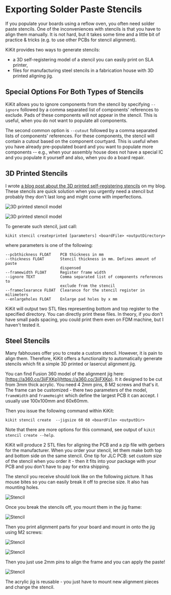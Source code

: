 # Exporting Solder Paste Stencils

If you populate your boards using a reflow oven, you often need solder paste
stencils. One of the inconveniences with stencils is that  you have to align
them manually. It is not hard, but it takes some time and a little bit of
practice & tricks (e.g. to use other PCBs for stencil alignment).

KiKit provides two ways to generate stencils:

- a 3D self-registering model of a stencil you can easily print on SLA printer,
- files for manufacturing steel stencils in a fabrication house with 3D printed
  aligning jig.

## Special Options For Both Types of Stencils

KiKit allows you to ignore components from the stencil by specifying `--ignore`
followed by a comma separated list of components' references to exclude. Pads of
these components will not appear in the stencil. This is useful, when you do not
want to populate all components.

The second common option is `--cutout` followed by a comma separated lists of
components' references. For these components, the stencil will contain a cutout
based on the component courtyard. This is useful when you have already
pre-populated board and you want to populate more components -- e.g., when your
assembly house does not have a special IC and you populate it yourself and also,
when you do a board repair.

## 3D Printed Stencils

I wrote [a blog post about the 3D printed self-registering
stencils](https://blog.honzamrazek.cz/2020/01/printing-solder-paste-stencils-on-an-sla-printer/)
on my blog. These stencils are quick solution when you urgently need a stencil
but probably they don't last long and might come with imperfections.

![3D printed stencil model](/resources/3dstencil1.png)

![3D printed stencil model](/resources/3dstencil2.jpg)

To generate such stencil, just call:
```
kikit stencil createprinted [parameters] <boardFile> <outputDirectory>
```
where parameters is one of the following:
```
--pcbthickness FLOAT    PCB thickness in mm
--thickness FLOAT       Stencil thickness in mm. Defines amount of paste
                        dispensed
--framewidth FLOAT      Register frame width
--ignore TEXT           Comma separated list of components references to
                        exclude from the stencil
--frameclearance FLOAT  Clearance for the stencil register in milimeters
--enlargeholes FLOAT    Enlarge pad holes by x mm
```

KiKit will output two STL files representing bottom and top register to the
specified directory. You can directly print these files. In theory, if you don't
have small pads spacing, you could print them even on FDM machine, but I haven't
tested it.

## Steel Stencils

Many fabhouses offer you to create a custom stencil. However, it is pain to
align them. Therefore, KiKit offers a functionality to automatically generate
stencils which fit a simple 3D printed or lasercut alignment jig.

You can find Fusion 360 model of the alignment jig here:
[https://a360.co/3iiFXKp](https://a360.co/3iiFXKp). It it designed to be cut
from 3mm thick acrylic. You need 4 2mm pins, 8 M2 screws and that's it. The
frame can be customized - there two parameters of the model, `frameWidth` and
`frameHeight` which define the largest PCB it can accept. I usually use
100x100mm and 60x60mm.

Then you issue the following command within KiKit:
```
kikit stencil create  --jigsize 60 60 <boardFile> <outputDir>
```
Note that there are more options for this command, see output of `kikit stencil
create --help`.

KiKit will produce 2 STL files for aligning the PCB and a zip file with gerbers
for the manufacturer. When you order your stencil, let them make both top and
bottom side on the same stencil. One tip for JLC PCB: set custom size of the
stencil when you order it - then it fits into your package with your PCB and you
don't have to pay for extra shipping.

The stencil you receive should look like on the following picture. It has mouse
bites so you can easily break it off to precise size. It also has mounting
holes.

![Stencil](/resources/stencil1.jpg)

Once you break the stencils off, you mount them in the jig frame:

![Stencil](/resources/stencil2.jpg)

Then you print alignment parts for your board and mount in onto the jig using M2
screws:

![Stencil](/resources/stencil3.jpg)

![Stencil](/resources/stencil4.jpg)

Then you just use 2mm pins to align the frame and you can apply the paste!

![Stencil](/resources/stencil5.jpg)

The acrylic jig is reusable - you just have to mount new alignment pieces and
change the stencil.
